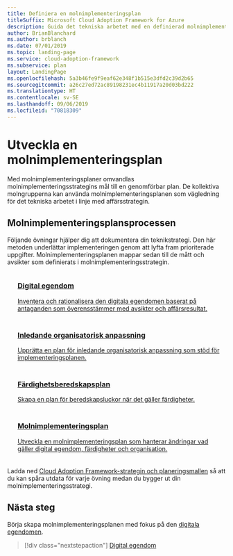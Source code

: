 ```yaml
---
title: Definiera en molnimplementeringsplan
titleSuffix: Microsoft Cloud Adoption Framework for Azure
description: Guida det tekniska arbetet med en definierad molnimplementeringsplan
author: BrianBlanchard
ms.author: brblanch
ms.date: 07/01/2019
ms.topic: landing-page
ms.service: cloud-adoption-framework
ms.subservice: plan
layout: LandingPage
ms.openlocfilehash: 5a3b46fe9f9eaf62e348f1b515e3dfd2c39d2b65
ms.sourcegitcommit: a26c27ed72ac89198231ec4b11917a20d03bd222
ms.translationtype: HT
ms.contentlocale: sv-SE
ms.lasthandoff: 09/06/2019
ms.locfileid: "70818309"
---
```

<!-- markdownlint-disable MD026 -->

# <a name="develop-a-cloud-adoption-plan"></a>Utveckla en molnimplementeringsplan

Med molnimplementeringsplaner omvandlas molnimplementeringsstrategins mål till en genomförbar plan. De kollektiva molngrupperna kan använda molnimplementeringsplanen som vägledning för det tekniska arbetet i linje med affärsstrategin.

## <a name="cloud-adoption-plan-process"></a>Molnimplementeringsplansprocessen

Följande övningar hjälper dig att dokumentera din teknikstrategi. Den här metoden underlättar implementeringen genom att lyfta fram prioriterade uppgifter. Molnimplementeringsplanen mappar sedan till de mått och avsikter som definierats i molnimplementeringsstrategin.

<!-- markdownlint-disable MD033 -->

<ul class="panelContent cardsF">
    <li style="display: flex; flex-direction: column;">
        <a href="../digital-estate/rationalize.md">
            <div class="cardSize">
                <div class="cardPadding" style="padding-bottom:10px;">
                    <div class="card" style="padding-bottom:10px;">
                        <div class="cardImageOuter">
                            <div class="cardImage">
                                <img alt="" src="../_images/icons/1.png" data-linktype="external">
                            </div>
                        </div>
                        <div class="cardText" style="padding-left:0px;">
                            <h3>Digital egendom</h3>
Inventera och rationalisera den digitala egendomen baserat på antaganden som överensstämmer med avsikter och affärsresultat.
                        </div>
                    </div>
                </div>
            </div>
        </a>
    </li>
    <li style="display: flex; flex-direction: column;">
        <a href="./initial-org-alignment.md">
            <div class="cardSize">
                <div class="cardPadding" style="padding-bottom:10px;">
                    <div class="card" style="padding-bottom:10px;">
                        <div class="cardImageOuter">
                            <div class="cardImage">
                                <img alt="" src="../_images/icons/2.png" data-linktype="external">
                            </div>
                        </div>
                        <div class="cardText" style="padding-left:0px;">
                            <h3>Inledande organisatorisk anpassning</h3>
Upprätta en plan för inledande organisatorisk anpassning som stöd för implementeringsplanen.
                        </div>
                    </div>
                </div>
            </div>
        </a>
    </li>
    <li style="display: flex; flex-direction: column;">
        <a href="./adapt-roles-skills-processes.md">
            <div class="cardSize">
                <div class="cardPadding" style="padding-bottom:10px;">
                    <div class="card" style="padding-bottom:10px;">
                        <div class="cardImageOuter">
                            <div class="cardImage">
                                <img alt="" src="../_images/icons/3.png" data-linktype="external">
                            </div>
                        </div>
                        <div class="cardText" style="padding-left:0px;">
                            <h3>Färdighetsberedskapsplan</h3>
Skapa en plan för beredskapsluckor när det gäller färdigheter.
                        </div>
                    </div>
                </div>
            </div>
        </a>
    </li>
    <li style="display: flex; flex-direction: column;">
        <a href="./plan-intro.md">
            <div class="cardSize">
                <div class="cardPadding" style="padding-bottom:10px;">
                    <div class="card" style="padding-bottom:10px;">
                        <div class="cardImageOuter">
                            <div class="cardImage">
                                <img alt="" src="../_images/icons/4.png" data-linktype="external">
                            </div>
                        </div>
                        <div class="cardText" style="padding-left:0px;">
                            <h3>Molnimplementeringsplan</h3>
Utveckla en molnimplementeringsplan som hanterar ändringar vad gäller digital egendom, färdigheter och organisation.
                        </div>
                    </div>
                </div>
            </div>
        </a>
    </li>
</ul>

Ladda ned [Cloud Adoption Framework-strategin och planeringsmallen](https://archcenter.blob.core.windows.net/cdn/fusion/readiness/Microsoft-Cloud-Adoption-Framework-Strategy-and-Plan-Template.docx) så att du kan spåra utdata för varje övning medan du bygger ut din molnimplementeringsstrategi.

## <a name="next-steps"></a>Nästa steg

Börja skapa molnimplementeringsplanen med fokus på den [digitala egendomen](../digital-estate/index.md).

> [!div class="nextstepaction"]
> [Digital egendom](../digital-estate/index.md)
